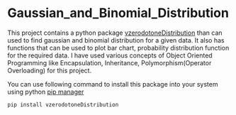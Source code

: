 # Gaussian_and_Binomial_Distribution

This project contains a python package [vzerodotoneDistribution](https://pypi.org/project/vzerodotoneDistribution/) than can used to find gaussian and binomial distribution for a given data. It also has functions that can be used to plot bar chart, probability distribution function for the required data.
I have used various concepts of Object Oriented Programming like Encapsulation, Inheritance, Polymorphism(Operator Overloading) for this project.

You can use following command to install this package into your system using python [pip manager](https://pypi.org/project/pip-manager/)

```
pip install vzerodotoneDistribution
```

